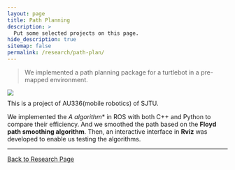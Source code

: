 ```yaml
---
layout: page
title: Path Planning
description: >
  Put some selected projects on this page.
hide_description: true
sitemap: false
permalink: /research/path-plan/
---
```

>We implemented a path planning package for a turtlebot
in a pre-mapped environment.

<img src="assets/img/Plan.jpg" style="zoom:90%; display:block; margin:10px auto;" />
This is a project of AU336(mobile robotics) of SJTU.

We implemented the **A* algorithm** in ROS with both C++ and Python to compare their
efficiency. And we smoothed
the path based on the **Floyd path smoothing algorithm**. Then, an interactive
interface in **Rviz** was developed to enable us testing the algorithms.

<!-- - Implemented the **A* algorithm** in ROS with both C++ and Python.
- Smoothed the path based on the **Floyd path smoothing algorithm**.
- Developed an interactive interface in Rviz.
- Compare the efficiency between C++ and Python implementation. -->

---
[Back to Research Page](/research/)
